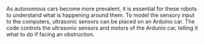 As autonomous cars become more prevalent, it is essential for these robots to understand what is happening around them.
To model the sensory input to the computers, ultrasonic sensors can be placed on an Arduino car.
The code controls the ultrasonic sensors and motors of the Ardunio car, telling it what to do if facing an obstruction.
